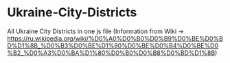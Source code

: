 # Ukraine-City-Districts
All Ukraine City Districts in one js file
(Information from Wiki ->
https://ru.wikipedia.org/wiki/%D0%A0%D0%B0%D0%B9%D0%BE%D0%BD%D1%8B_%D0%B3%D0%BE%D1%80%D0%BE%D0%B4%D0%BE%D0%B2_%D0%A3%D0%BA%D1%80%D0%B0%D0%B8%D0%BD%D1%8B)
